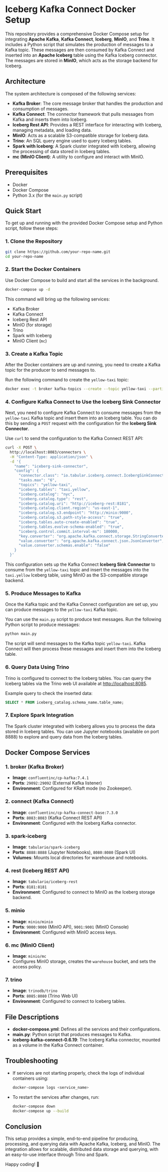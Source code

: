 # Iceberg Kafka Connect Docker Setup

This repository provides a comprehensive Docker Compose setup for integrating **Apache Kafka**, **Kafka Connect**, **Iceberg**, **MinIO**, and **Trino**. It includes a Python script that simulates the production of messages to a Kafka topic. These messages are then consumed by Kafka Connect and inserted into an **Apache Iceberg** table using the Kafka Iceberg connector. The messages are stored in **MinIO**, which acts as the storage backend for Iceberg.

## Architecture

The system architecture is composed of the following services:

- **Kafka Broker**: The core message broker that handles the production and consumption of messages.
- **Kafka Connect**: The connector framework that pulls messages from Kafka and inserts them into Iceberg.
- **Iceberg Rest API**: Provides a REST interface for interacting with Iceberg, managing metadata, and loading data.
- **MinIO**: Acts as a scalable S3-compatible storage for Iceberg data.
- **Trino**: An SQL query engine used to query Iceberg tables.
- **Spark with Iceberg**: A Spark cluster integrated with Iceberg, allowing the processing of data stored in Iceberg tables.
- **mc (MinIO Client)**: A utility to configure and interact with MinIO.

## Prerequisites

- Docker
- Docker Compose
- Python 3.x (for the `main.py` script)

## Quick Start

To get up and running with the provided Docker Compose setup and Python script, follow these steps:

### 1. Clone the Repository

```bash
git clone https://github.com/your-repo-name.git
cd your-repo-name
```

### 2. Start the Docker Containers

Use Docker Compose to build and start all the services in the background.

```bash
docker-compose up -d
```

This command will bring up the following services:
- Kafka Broker
- Kafka Connect
- Iceberg Rest API
- MinIO (for storage)
- Trino
- Spark with Iceberg
- MinIO Client (`mc`)

### 3. Create a Kafka Topic

After the Docker containers are up and running, you need to create a Kafka topic for the producer to send messages to.

Run the following command to create the `yellow-taxi` topic:

```bash
docker exec -t broker kafka-topics --create --topic yellow-taxi --partitions 6 --bootstrap-server broker:9092
```

### 4. Configure Kafka Connect to Use the Iceberg Sink Connector

Next, you need to configure Kafka Connect to consume messages from the `yellow-taxi` Kafka topic and insert them into an Iceberg table. You can do this by sending a `POST` request with the configuration for the **Iceberg Sink Connector**.

Use `curl` to send the configuration to the Kafka Connect REST API:

```bash
curl -X POST \
  http://localhost:8083/connectors \
  -H "Content-Type: application/json" \
  -d '{
    "name": "iceberg-sink-connector",
    "config": {
      "connector.class": "io.tabular.iceberg.connect.IcebergSinkConnector",
      "tasks.max": "6",
      "topics": "yellow-taxi",
      "iceberg.tables": "taxi.yellow",
      "iceberg.catalog": "nyc",
      "iceberg.catalog.type": "rest",
      "iceberg.catalog.uri": "http://iceberg-rest:8181",
      "iceberg.catalog.client.region": "us-east-1",
      "iceberg.catalog.s3.endpoint": "http://minio:9000",
      "iceberg.catalog.s3.path-style-access": "true",
      "iceberg.tables.auto-create-enabled": "true",
      "iceberg.tables.evolve-schema-enabled": "true",
      "iceberg.control.commit.interval-ms": 180000,
      "key.converter": "org.apache.kafka.connect.storage.StringConverter",
      "value.converter": "org.apache.kafka.connect.json.JsonConverter",
      "value.converter.schemas.enable": "false"
    }
  }'
```

This configuration sets up the Kafka Connect **Iceberg Sink Connector** to consume from the `yellow-taxi` topic and insert the messages into the `taxi.yellow` Iceberg table, using MinIO as the S3-compatible storage backend.

### 5. Produce Messages to Kafka

Once the Kafka topic and the Kafka Connect configuration are set up, you can produce messages to the `yellow-taxi` Kafka topic.

You can use the `main.py` script to produce test messages. Run the following Python script to produce messages:

```bash
python main.py
```

The script will send messages to the Kafka topic `yellow-taxi`. Kafka Connect will then process these messages and insert them into the Iceberg table.

### 6. Query Data Using Trino

Trino is configured to connect to the Iceberg tables. You can query the Iceberg tables via the Trino web UI available at [http://localhost:8085](http://localhost:8085).

Example query to check the inserted data:

```sql
SELECT * FROM iceberg_catalog.schema_name.table_name;
```

### 7. Explore Spark Integration

The Spark cluster integrated with Iceberg allows you to process the data stored in Iceberg tables. You can use Jupyter notebooks (available on port 8888) to explore and query data from the Iceberg tables.

## Docker Compose Services

### 1. **broker** (Kafka Broker)
- **Image**: `confluentinc/cp-kafka:7.4.1`
- **Ports**: `29092:29092` (External Kafka listener)
- **Environment**: Configured for KRaft mode (no Zookeeper).

### 2. **connect** (Kafka Connect)
- **Image**: `confluentinc/cp-kafka-connect-base:7.3.0`
- **Ports**: `8083:8083` (Kafka Connect REST API)
- **Environment**: Configured with the Iceberg Kafka connector.

### 3. **spark-iceberg**
- **Image**: `tabulario/spark-iceberg`
- **Ports**: `8888:8888` (Jupyter Notebooks), `8080:8080` (Spark UI)
- **Volumes**: Mounts local directories for warehouse and notebooks.

### 4. **rest** (Iceberg REST API)
- **Image**: `tabulario/iceberg-rest`
- **Ports**: `8181:8181`
- **Environment**: Configured to connect to MinIO as the Iceberg storage backend.

### 5. **minio**
- **Image**: `minio/minio`
- **Ports**: `9000:9000` (MinIO API), `9001:9001` (MinIO Console)
- **Environment**: Configured with MinIO access keys.

### 6. **mc** (MinIO Client)
- **Image**: `minio/mc`
- Configures MinIO storage, creates the `warehouse` bucket, and sets the access policy.

### 7. **trino**
- **Image**: `trinodb/trino`
- **Ports**: `8085:8080` (Trino Web UI)
- **Environment**: Configured to connect to Iceberg tables.

## File Descriptions

- **docker-compose.yml**: Defines all the services and their configurations.
- **main.py**: Python script that produces messages to Kafka.
- **iceberg-kafka-connect-0.6.19**: The Iceberg Kafka connector, mounted as a volume in the Kafka Connect container.

## Troubleshooting

- If services are not starting properly, check the logs of individual containers using:

  ```bash
  docker-compose logs <service_name>
  ```

- To restart the services after changes, run:

  ```bash
  docker-compose down
  docker-compose up --build
  ```

## Conclusion

This setup provides a simple, end-to-end pipeline for producing, processing, and querying data with Apache Kafka, Iceberg, and MinIO. The integration allows for scalable, distributed data storage and querying, with an easy-to-use interface through Trino and Spark.

Happy coding! 🎉
